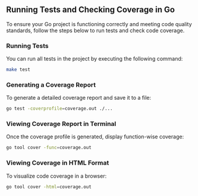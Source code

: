 ## Running Tests and Checking Coverage in Go
 
To ensure your Go project is functioning correctly and meeting code quality standards, follow the steps below to run tests and check code coverage.
 
### Running Tests
 
You can run all tests in the project by executing the following command:
 
```bash
make test
```
 
### Generating a Coverage Report
 
To generate a detailed coverage report and save it to a file:
 
```bash
go test -coverprofile=coverage.out ./...
```
 
### Viewing Coverage Report in Terminal
 
Once the coverage profile is generated, display function-wise coverage:
 
```bash
go tool cover -func=coverage.out
```
 
### Viewing Coverage in HTML Format
 
To visualize code coverage in a browser:
 
```bash
go tool cover -html=coverage.out
```
 
 